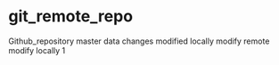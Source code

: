 # git_remote_repo
Github_repository
master data changes
modified locally
modify remote
modify locally 1

